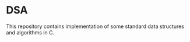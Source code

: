 # DSA

This repository contains implementation of some standard data structures and algorithms in C.
